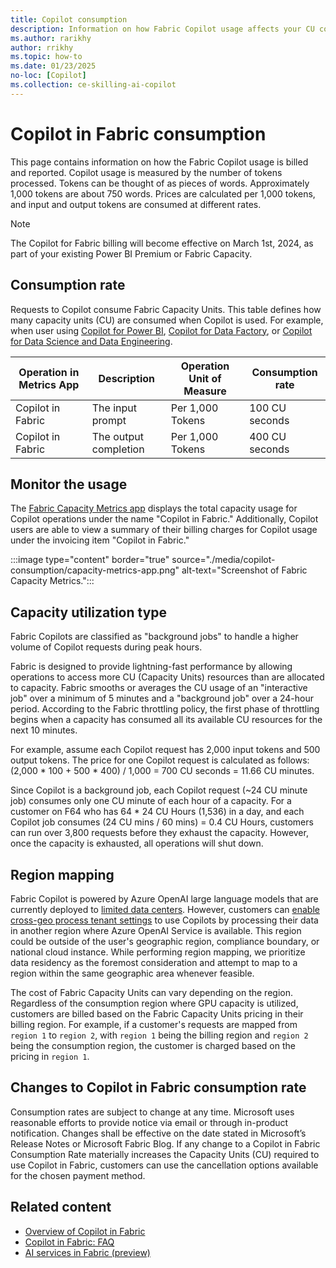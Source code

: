 ```yaml
---
title: Copilot consumption
description: Information on how Fabric Copilot usage affects your CU consumption.
ms.author: rarikhy
author: rrikhy
ms.topic: how-to
ms.date: 01/23/2025
no-loc: [Copilot]
ms.collection: ce-skilling-ai-copilot
---
```


# Copilot in Fabric consumption

This page contains information on how the Fabric Copilot usage is billed and reported. Copilot usage is measured by the number of tokens processed. Tokens can be thought of as pieces of words. Approximately 1,000 tokens are about 750 words. Prices are calculated per 1,000 tokens, and input and output tokens are consumed at different rates.

> [!NOTE]
> The Copilot for Fabric billing will become effective on March 1st, 2024, as part of your existing Power BI Premium or Fabric Capacity.


## Consumption rate
Requests to Copilot consume Fabric Capacity Units. This table defines how many capacity units (CU) are consumed when Copilot is used. For example, when user using [Copilot for Power BI](/power-bi/create-reports/copilot-introduction), [Copilot for Data Factory](../fundamentals/copilot-fabric-data-factory.md), or [Copilot for Data Science and Data Engineering](../data-engineering/copilot-notebooks-overview.md).

| **Operation in Metrics App** | **Description** | **Operation Unit of Measure** | **Consumption rate** |
|---|---|---|---|
|Copilot in Fabric |The input prompt |Per 1,000 Tokens |100 CU seconds|
|Copilot in Fabric |The output completion |Per 1,000 Tokens|400 CU seconds|


## Monitor the usage  
The [Fabric Capacity Metrics app](../enterprise/metrics-app-compute-page.md) displays the total capacity usage for Copilot operations under the name "Copilot in Fabric." Additionally, Copilot users are able to view a summary of their billing charges for Copilot usage under the invoicing item "Copilot in Fabric."

:::image type="content" border="true" source="./media/copilot-consumption/capacity-metrics-app.png" alt-text="Screenshot of Fabric Capacity Metrics.":::


## Capacity utilization type 

Fabric Copilots are classified as "background jobs" to handle a higher volume of Copilot requests during peak hours.

Fabric is designed to provide lightning-fast performance by allowing operations to access more CU (Capacity Units) resources than are allocated to capacity. Fabric smooths or averages the CU usage of an "interactive job" over a minimum of 5 minutes and a "background job" over a 24-hour period. According to the Fabric throttling policy, the first phase of throttling begins when a capacity has consumed all its available CU resources for the next 10 minutes.

For example, assume each Copilot request has 2,000 input tokens and 500 output tokens. The price for one Copilot request is calculated as follows: (2,000 * 100 + 500 * 400) / 1,000 = 700 CU seconds = 11.66 CU minutes.

Since Copilot is a background job, each Copilot request (~24 CU minute job) consumes only one CU minute of each hour of a capacity. For a customer on F64 who has 64 * 24 CU Hours (1,536) in a day, and each Copilot job consumes (24 CU mins / 60 mins) = 0.4 CU Hours, customers can run over 3,800 requests before they exhaust the capacity. However, once the capacity is exhausted, all operations will shut down.

## Region mapping 

Fabric Copilot is powered by Azure OpenAI large language models that are currently deployed to [limited data centers](../data-science/ai-services/ai-services-overview.md#available-regions). However, customers can [enable cross-geo process tenant settings](../admin/service-admin-portal-copilot.md) to use Copilots by processing their data in another region where Azure OpenAI Service is available. This region could be outside of the user's geographic region, compliance boundary, or national cloud instance. While performing region mapping, we prioritize data residency as the foremost consideration and attempt to map to a region within the same geographic area whenever feasible. 

The cost of Fabric Capacity Units can vary depending on the region. Regardless of the consumption region where GPU capacity is utilized, customers are billed based on the Fabric Capacity Units pricing in their billing region. For example, if a customer's requests are mapped from `region 1` to `region 2`, with `region 1` being the billing region and `region 2` being the consumption region, the customer is charged based on the pricing in `region 1`.

## Changes to Copilot in Fabric consumption rate

Consumption rates are subject to change at any time. Microsoft uses reasonable efforts to provide notice via email or through in-product notification. Changes shall be effective on the date stated in Microsoft’s Release Notes or Microsoft Fabric Blog. If any change to a Copilot in Fabric Consumption Rate materially increases the Capacity Units (CU) required to use Copilot in Fabric, customers can use the cancellation options available for the chosen payment method.

## Related content

- [Overview of Copilot in Fabric](../fundamentals/copilot-fabric-overview.md)
- [Copilot in Fabric: FAQ](../fundamentals/copilot-faq-fabric.yml)
- [AI services in Fabric (preview)](../data-science/ai-services/ai-services-overview.md)
